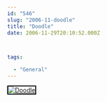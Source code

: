 ```yaml
---
id: "546"
slug: "2006-11-doodle"
title: "Doodle"
date: 2006-11-29T20:10:52.000Z



tags:

  - "General"
---
```

<div class="sqs-html-content">
  <div style="float: left; margin-right: 10px; margin-bottom: 10px;"> <a href="http://www.flickr.com/photos/mclazarus/309850686/" title="Doodle"><img src="http://static.flickr.com/100/309850686_41ec336aec_m.jpg" alt="Doodle" style="border: solid 2px #000000;" /></a>
</div>
<p><br clear="all" /></p>
</div>
